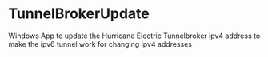 # TunnelBrokerUpdate
Windows App to update the Hurricane Electric Tunnelbroker ipv4 address to make the ipv6 tunnel work for changing ipv4 addresses
